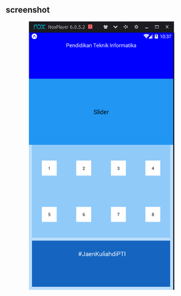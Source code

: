 ## screenshot

<p align="center">
 <img src="https://github.com/balipratiwi/Layout/blob/master/layout/layout.png"/>
 </p>
